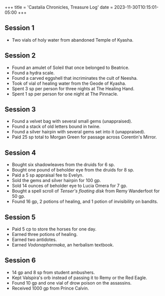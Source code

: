 +++
title = 'Castalia Chronicles, Treasure Log'
date = 2023-11-30T10:15:01-05:00
+++

## Session 1

- Two vials of holy water from abandoned Temple of Kyasha.

## Session 2

- Found an amulet of Soleil that once belonged to Beatrice.
- Found a hydra scale.
- Found a carved eggshell that incriminates the cult of Neesha.
- Took of vial of healing water from the Geode of Kyasha.
- Spent 3 sp per person for three nights at The Healing Hand.
- Spent 1 sp per person for one night at The Pinnacle.

## Session 3

- Found a velvet bag with several small gems (unappraised).
- Found a stack of old letters bound in twine.
- Found a silver hairpin with several gems set into it (unappraised).
- Paid 25 sp total to Morgan Green for passage across Corentin's Mirror.

## Session 4

- Bought six shadowleaves from the druids for 6 sp.
- Bought one pound of beholder eye from the druids for 8 sp.
- Paid a 5 sp appraisal fee to Evelyn.
- Sold the gems and silver hairpin for 100 gp.
- Sold 14 ounces of beholder eye to Lucia Omera for 7 gp.
- Bought a spell scroll of *Tenser's floating disk* from Remy Wanderfoot for 50 gp.
- Found 16 gp, 2 potions of healing, and 1 potion of invisibility on bandits.

## Session 5

- Paid 5 cp to store the horses for one day.
- Earned three potions of healing.
- Earned two antidotes.
- Earned *Vodonapharmaka*, an herbalism textbook.

## Session 6

- 14 gp and 8 sp from student ambushers.
- Kept Valspira's orb instead of passing it to Remy or the Red Eagle.
- Found 10 gp and one vial of drow poison on the assassins.
- Received 1000 gp from Prince Calvin.

